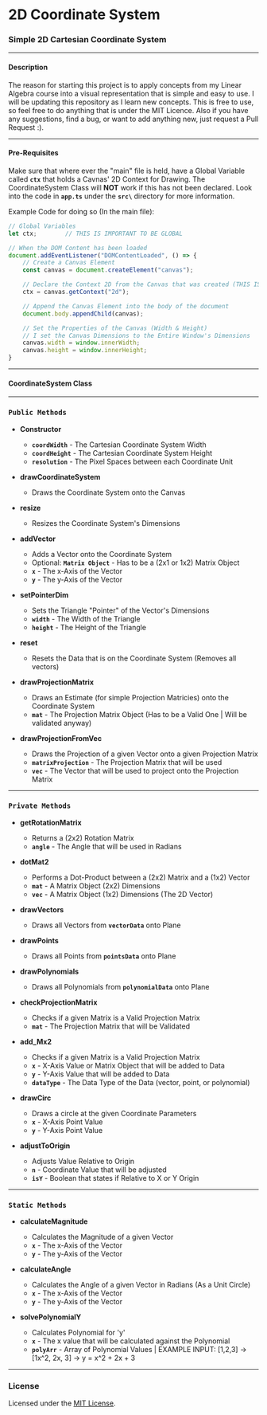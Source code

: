 # 2D Coordinate System
### Simple 2D Cartesian Coordinate System

---
#### Description
The reason for starting this project is to apply concepts from my Linear Algebra course into a visual representation that is simple and easy to use. I will be updating this repository as I learn new concepts. This is free to use, so feel free to do anything that is under the MIT Licence. Also if you have any suggestions, find a bug, or want to add anything new, just request a Pull Request :).

---
#### Pre-Requisites
Make sure that where ever the "main" file is held, have a Global Variable called **`ctx`** that holds a Cavnas' 2D Context for Drawing. The CoordinateSystem Class will **NOT** work if this has not been declared. Look into the code in **`app.ts`** under the **`src\`** directory for more information.

Example Code for doing so (In the main file):
```typescript
// Global Variables
let ctx;        // THIS IS IMPORTANT TO BE GLOBAL

// When the DOM Content has been loaded
document.addEventListener("DOMContentLoaded", () => {
    // Create a Canvas Element
    const canvas = document.createElement("canvas");

    // Declare the Context 2D from the Canvas that was created (THIS IS IMPORTANT)
    ctx = canvas.getContext("2d");

    // Append the Canvas Element into the body of the document
    document.body.appendChild(canvas);

    // Set the Properties of the Canvas (Width & Height)
    // I set the Canvas Dimensions to the Entire Window's Dimensions
    canvas.width = window.innerWidth;
    canvas.height = window.innerHeight;
}
```

---
#### CoordinateSystem Class

---
### `Public Methods`
- **Constructor**
    - **`coordWidth`** - The Cartesian Coordinate System Width
    - **`coordHeight`** - The Cartesian Coordinate System Height
    - **`resolution`** - The Pixel Spaces between each Coordinate Unit

- **drawCoordinateSystem**
    - Draws the Coordinate System onto the Canvas

- **resize**
    - Resizes the Coordinate System's Dimensions

- **addVector**
    - Adds a Vector onto the Coordinate System
    - Optional: **`Matrix Object`** - Has to be a (2x1 or 1x2) Matrix Object
    - **`x`** - The x-Axis of the Vector
    - **`y`** - The y-Axis of the Vector

- **setPointerDim**
    - Sets the Triangle "Pointer" of the Vector's Dimensions
    - **`width`** - The Width of the Triangle
    - **`height`** - The Height of the Triangle

- **reset**
    - Resets the Data that is on the Coordinate System (Removes all vectors)

- **drawProjectionMatrix**
    - Draws an Estimate (for simple Projection Matricies) onto the Coordinate System
    - **`mat`** - The Projection Matrix Object (Has to be a Valid One | Will be validated anyway)

- **drawProjectionFromVec**
    - Draws the Projection of a given Vector onto a given Projection Matrix
    - **`matrixProjection`** - The Projection Matrix that will be used
    - **`vec`** - The Vector that will be used to project onto the Projection Matrix

---
### `Private Methods`
- **getRotationMatrix**
    - Returns a (2x2) Rotation Matrix
    - **`angle`** - The Angle that will be used in Radians

- **dotMat2**
    - Performs a Dot-Product between a (2x2) Matrix and a (1x2) Vector
    - **`mat`** - A Matrix Object (2x2) Dimensions
    - **`vec`** - A Matrix Object (1x2) Dimensions (The 2D Vector)

- **drawVectors**
    - Draws all Vectors from **`vectorData`** onto Plane

- **drawPoints**
    - Draws all Points from **`pointsData`** onto Plane

- **drawPolynomials**
    - Draws all Polynomials from **`polynomialData`** onto Plane

- **checkProjectionMatrix**
    - Checks if a given Matrix is a Valid Projection Matrix
    - **`mat`** - The Projection Matrix that will be Validated

- **add_Mx2**
    - Checks if a given Matrix is a Valid Projection Matrix
    - **`x`** - X-Axis Value or Matrix Object that will be added to Data
    - **`y`** - Y-Axis Value that will be added to Data
    - **`dataType`** - The Data Type of the Data (vector, point, or polynomial)

- **drawCirc**
    - Draws a circle at the given Coordinate Parameters
    - **`x`** - X-Axis Point Value
    - **`y`** - Y-Axis Point Value

- **adjustToOrigin**
    - Adjusts Value Relative to Origin
    - **`n`** - Coordinate Value that will be adjusted
    - **`isY`** - Boolean that states if Relative to X or Y Origin


---
### `Static Methods`
- **calculateMagnitude**
    - Calculates the Magnitude of a given Vector
    - **`x`** - The x-Axis of the Vector
    - **`y`** - The y-Axis of the Vector

- **calculateAngle**
    - Calculates the Angle of a given Vector in Radians (As a Unit Circle)
    - **`x`** - The x-Axis of the Vector
    - **`y`** - The y-Axis of the Vector

- **solvePolynomialY**
    - Calculates Polynomial for 'y'
    - **`x`** - The x value that will be calculated against the Polynomial
    - **`polyArr`** - Array of Polynomial Values | EXAMPLE INPUT: [1,2,3] -> [1x^2, 2x, 3] -> y = x^2 + 2x + 3


---
### License
Licensed under the [MIT License](LICENSE).